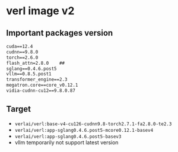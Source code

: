 # verl image v2

## Important packages version

```txt
cuda==12.4
cudnn==9.8.0
torch==2.6.0
flash_attn=2.8.0    ##
sglang==0.4.6.post5
vllm==0.8.5.post1
transformer_engine==2.3
megatron.core==core_v0.12.1
vidia-cudnn-cu12==9.8.0.87
```

## Target

- `verlai/verl:base-v4-cu126-cudnn9.8-torch2.7.1-fa2.8.0-te2.3`
- `verlai/verl:app-sglang0.4.6.post5-mcore0.12.1-basev4`
- `verlai/verl:app-sglang0.4.6.post5-basev3`
- vllm temporarily not support latest version